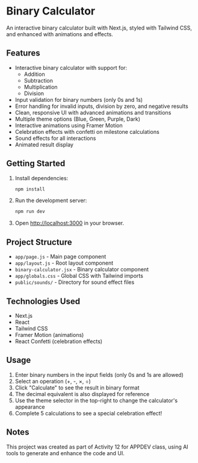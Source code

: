 # Binary Calculator

An interactive binary calculator built with Next.js, styled with Tailwind CSS, and enhanced with animations and effects.

## Features

- Interactive binary calculator with support for:
  - Addition
  - Subtraction
  - Multiplication
  - Division
- Input validation for binary numbers (only 0s and 1s)
- Error handling for invalid inputs, division by zero, and negative results
- Clean, responsive UI with advanced animations and transitions
- Multiple theme options (Blue, Green, Purple, Dark)
- Interactive animations using Framer Motion
- Celebration effects with confetti on milestone calculations
- Sound effects for all interactions
- Animated result display

## Getting Started

1. Install dependencies:
   ```bash
   npm install
   ```

2. Run the development server:
   ```bash
   npm run dev
   ```

3. Open [http://localhost:3000](http://localhost:3000) in your browser.

## Project Structure

- `app/page.js` - Main page component
- `app/layout.js` - Root layout component
- `binary-calculator.jsx` - Binary calculator component
- `app/globals.css` - Global CSS with Tailwind imports
- `public/sounds/` - Directory for sound effect files

## Technologies Used

- Next.js
- React
- Tailwind CSS
- Framer Motion (animations)
- React Confetti (celebration effects)

## Usage

1. Enter binary numbers in the input fields (only 0s and 1s are allowed)
2. Select an operation (+, -, ×, ÷)
3. Click "Calculate" to see the result in binary format
4. The decimal equivalent is also displayed for reference
5. Use the theme selector in the top-right to change the calculator's appearance
6. Complete 5 calculations to see a special celebration effect!

## Notes

This project was created as part of Activity 12 for APPDEV class, using AI tools to generate and enhance the code and UI.